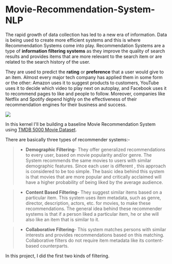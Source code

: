# Movie-Recommendation-System-NLP

The rapid growth of data collection has led to a new era of information. Data is being used to create more efficient systems and this is where Recommendation Systems come into play.  Recommendation Systems are a type of **information filtering systems** as they improve the quality of search results and provides items that are more relevant to the search item or are related to the search history of the user.  

They are used to predict the **rating** or **preference** that a user would give to an item. Almost every major tech company has applied them in some form or the other: Amazon uses it to suggest products to customers, YouTube uses it to decide which video to play next on autoplay, and Facebook uses it to recommend pages to like and people to follow. 
Moreover,  companies like Netflix and Spotify  depend highly on the effectiveness of their recommendation engines for their business and success.

![](https://i.kinja-img.com/gawker-media/image/upload/s--e3_2HgIC--/c_scale,f_auto,fl_progressive,q_80,w_800/1259003599478673704.jpg)

In this kernel I'll be building a baseline Movie Recommendation System using [TMDB 5000 Movie Dataset](https://www.kaggle.com/tmdb/tmdb-movie-metadata).

There are basically three types of recommender systems:-

> *  **Demographic Filtering**- They offer generalized recommendations to every user, based on movie popularity and/or genre. The System recommends the same movies to users with similar demographic features. Since each user is different , this approach is considered to be too simple. The basic idea behind this system is that movies that are more popular and critically acclaimed will have a higher probability of being liked by the average audience.


> *  **Content Based Filtering**- They suggest similar items based on a particular item. This system uses item metadata, such as genre, director, description, actors, etc. for movies, to make these recommendations. The general idea behind these recommender systems is that if a person liked a particular item, he or she will also like an item that is similar to it.

> *  **Collaborative Filtering**- This system matches persons with similar interests and provides recommendations based on this matching. Collaborative filters do not require item metadata like its content-based counterparts.

In this project, I did the first two kinds of filtering.
